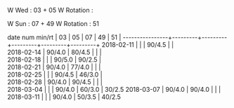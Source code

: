 W Wed      : 03 + 05
W Rotation : 

W Sun      : 07 + 49
W Rotation :      51

date num min/rt |    03   |    05   |    07   |    49   |    51   |
----------------+---------+---------+---------+---------+---------+
2018-02-11      |         |         |  90/4.5 |         |        
2018-02-14      |  90/4.0 |  80/4.5 |         |         |        
2018-02-18      |         |         |  90/5.0 |  90/2.5 |        
2018-02-21      |  90/4.0 |  77/4.0 |         |         |        
2018-02-25      |         |         |  90/4.5 |  46/3.0 |        
2018-02-28      |  90/4.0 |  90/4.5 |         |         |        
2018-03-04      |         |         |  90/4.0 |  60/3.0 |  30/2.5
2018-03-07      |  90/4.0 |  90/4.0 |         |         |        
2018-03-11      |         |         |  90/4.0 |  50/3.5 |  40/2.5

